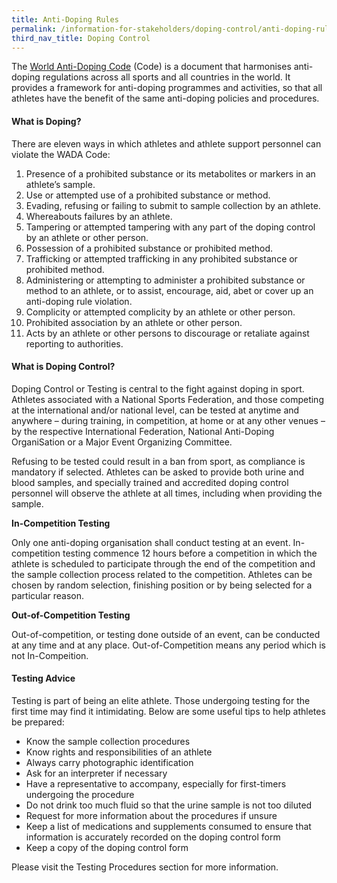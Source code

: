 ```yaml
---
title: Anti-Doping Rules
permalink: /information-for-stakeholders/doping-control/anti-doping-rules/
third_nav_title: Doping Control
---
```

The [World Anti-Doping Code](/files/information-for-stakeholders/2021-Code.pdf) (Code) is a document that harmonises anti-doping regulations across all sports and all countries in the world. It provides a framework for anti-doping programmes and activities, so that all athletes have the benefit of the same anti-doping policies and procedures.

#### **What is Doping?**
There are eleven ways in which athletes and athlete support personnel can violate the WADA Code:

1. Presence of a prohibited substance or its metabolites or markers in an athlete’s sample.
2. Use or attempted use of a prohibited substance or method.
3. Evading, refusing or failing to submit to sample collection by an athlete.
4. Whereabouts failures by an athlete.
5. Tampering or attempted tampering with any part of the doping control by an athlete or other person.
6. Possession of a prohibited substance or prohibited method.
7. Trafficking or attempted trafficking in any prohibited substance or prohibited method.
8. Administering or attempting to administer a prohibited substance or method to an athlete, or to assist, encourage, aid, abet or cover up an anti-doping rule violation.
9. Complicity or attempted complicity by an athlete or other person.
10. Prohibited association by an athlete or other person.
11. Acts by an athlete or other persons to discourage or retaliate against reporting to authorities.

#### **What is Doping Control?**
Doping Control or Testing is central to the fight against doping in sport. Athletes associated with a National Sports Federation, and those competing at the international and/or national level, can be tested at anytime and anywhere – during training, in competition, at home or at any other venues – by the respective International Federation, National Anti-Doping OrganiSation or a Major Event Organizing Committee. 

Refusing to be tested could result in a ban from sport, as compliance is mandatory if selected. Athletes can be asked to provide both urine and blood samples, and specially trained and accredited doping control personnel will observe the athlete at all times, including when providing the sample.

**In-Competition Testing**

Only one anti-doping organisation shall conduct testing at an event. In-competition testing commence 12 hours before a competition in which the athlete is scheduled to participate through the end of the competition and the sample collection process related to the competition. Athletes can be chosen by random selection, finishing position or by being selected for a particular reason.

**Out-of-Competition Testing**

Out-of-competition, or testing done outside of an event, can be conducted at any time and at any place. Out-of-Competition means any period which is not In-Compeition.

#### **Testing Advice**
Testing is part of being an elite athlete. Those undergoing testing for the first time may find it intimidating. Below are some useful tips to help athletes be prepared:

- Know the sample collection procedures
- Know rights and responsibilities of an athlete
- Always carry photographic identification
- Ask for an interpreter if necessary
- Have a representative to accompany, especially for first-timers undergoing the procedure
- Do not drink too much fluid so that the urine sample is not too diluted
- Request for more information about the procedures if unsure
- Keep a list of medications and supplements consumed to ensure that information is accurately recorded on the doping control form
- Keep a copy of the doping control form

Please visit the Testing Procedures section for more information.
